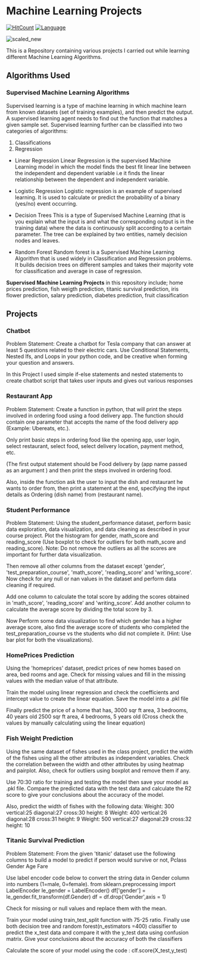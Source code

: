 # Machine Learning Projects
[![HitCount](http://hits.dwyl.com/Nneji123/Machine-Learning-Course-Projects.svg)](http://hits.dwyl.com/Nneji123/Machine-Learning-Course-Projects)
[![Language](https://img.shields.io/badge/language-python-blue.svg?style=flat)](https://www.python.org)

![scaled_new](https://user-images.githubusercontent.com/101701760/169653264-0cf276ab-c905-487b-b19a-9330d07da26a.jpg)

This is a Repository containing various projects I carried out while learning different Machine Learning Algorithms.

## Algorithms Used
### Supervised Machine Learning Algorithms
Supervised learning is a type of machine learning in which machine learn from known datasets (set of training examples), and then predict the output. A supervised learning agent needs to find out the function that matches a given sample set. Supervised learning further can be classified into two categories of algorithms:

1. Classifications
2. Regression

* Linear Regression
Linear Regression is the supervised Machine Learning model in which the model finds the best fit linear line between the independent and dependent variable i.e it finds the linear relationship between the dependent and independent variable.

* Logistic Regression
Logistic regression is an example of supervised learning. It is used to calculate or predict the probability of a binary (yes/no) event occurring.

* Decision Trees
This is a type of Supervised Machine Learning (that is you explain what the input is and what the corresponding output is in the training data) where the data is continuously split according to a certain parameter. The tree can be explained by two entities, namely decision nodes and leaves.

* Random Forest
Random forest is a Supervised Machine Learning Algorithm that is used widely in Classification and Regression problems. It builds decision trees on different samples and takes their majority vote for classification and average in case of regression.

**Supervised Machine Learning Projects** in this repository include; home prices prediction, fish weigth prediction, titanic survival prediction, iris flower prediction, salary prediction, diabetes prediction, fruit classification

## Projects
### Chatbot
Problem Statement: Create a chatbot for Tesla company that can answer at least 5 questions related to their electric cars. Use Conditional Statements, Nested Ifs, and Loops in your python code, and be creative when forming your question and answers.

In this Project I used simple if-else statements and nested statements to create chatbot script that takes user inputs and gives out various responses

### Restaurant App
Problem Statement: Create a function in python, that will print the steps involved in ordering food using a food delivery app. The function should contain one parameter that accepts the name of the food delivery app (Example: Ubereats, etc.).

Only print basic steps in ordering food like the opening app, user login, select restaurant, select food, select delivery location, payment method, etc.

(The first output statement should be Food delivery by (app name passed as an argument ) and then print the steps involved in ordering food.

Also, inside the function ask the user to input the dish and restaurant he wants to order from, then print a statement at the end, specifying the input details as Ordering (dish name) from (restaurant name).

### Student Performance
Problem Statement: Using the student_performance dataset, perform basic data exploration, data visualization, and data cleaning as described in your course project.
Plot the histogram for gender, math_score and reading_score (Use boxplot to check for outliers for both math_score and reading_score).
Note: Do not remove the outliers as all the scores are important for further data visualization.

Then remove all other columns from the dataset except 'gender', 'test_preparation_course', 'math_score', 'reading_score' and 'writing_score'.
Now check for any null or nan values in the dataset and perform data cleaning if required.

Add one column to calculate the total score by adding the scores obtained in 'math_score', 'reading_score' and 'writing_score'.
Add another column to calculate the average score by dividing the total score by 3.

Now Perform some data visualization to find which gender has a higher average score, also find the average score of students who completed the test_preparation_course vs the students who did not complete it. (Hint: Use bar plot for both the visualizations).

### HomePrices Prediction
Using the 'homeprices' dataset, predict prices of new homes based on area, bed rooms and age. Check for missing values and fill in the missing values with the median value of that attribute.

Train the model using linear regression and check the coefficients and intercept value to create the linear equation. Save the model into a .pkl file

Finally predict the price of a home that has,
3000 sqr ft area, 3 bedrooms, 40 years old
2500 sqr ft area, 4 bedrooms, 5 years old
(Cross check the values by manually calculating using the linear equation)

### Fish Weight Prediction
Using the same dataset of fishes used in the class project, predict the width of the fishes using all the other attributes as independent variables.
Check the correlation between the width and other attributes by using heatmap and pairplot. Also, check for outliers using boxplot and remove them if any.

Use 70:30 ratio for training and testing the model then save your model as .pkl file.
Compare the predicted data with the test data and calculate the R2 score to give your conclusions about the accuracy of the model.

Also, predict the width of fishes with the following data:
Weight: 300 vertical:25 diagonal:27 cross:30 height: 8
Weight: 400 vertical:26 diagonal:28 cross:31 height: 9
Weight: 500 vertical:27 diagonal:29 cross:32 height: 10

### Titanic Survival Prediction
Problem Statement: From the given 'titanic' dataset use the following columns to build a model to predict if person would survive or not,
Pclass
Gender
Age
Fare

Use label encoder code below to convert the string data in Gender column into numbers (1=male, 0=female).
from sklearn.preprocessing import LabelEncoder
le_gender = LabelEncoder()
df['gender'] = le_gender.fit_transform(df.Gender)
df = df.drop('Gender',axis = 1)

Check for missing or null values and replace them with the mean.

Train your model using train_test_split function with 75-25 ratio. Finally use both decision tree and random forest(n_estimators =400) classifier to predict the x_test data and compare it with the y_test data using confusion matrix. Give your conclusions about the accuracy of both the classifiers

Calculate the score of your model using the code :
clf.score(X_test,y_test)
